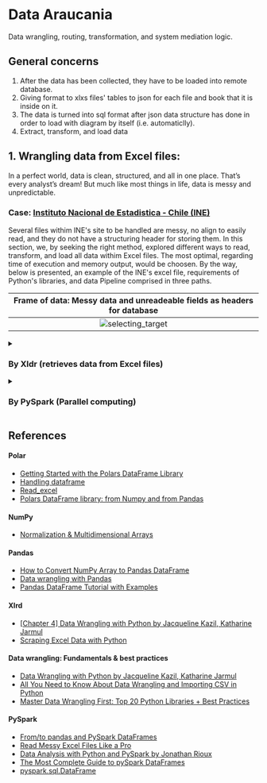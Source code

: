 # Data Araucania 
Data wrangling, routing, transformation, and system mediation logic.

## General concerns
1. After the data has been collected, they have to be loaded into remote database.
2. Giving format to xlxs files' tables to json for each file and book that it is inside on it.
3. The data is turned into sql format after json data structure has done in order to load with diagram by itself (i.e. automaticlly).
4. Extract, transform, and load data

## 1.   Wrangling data from Excel files: 
In a perfect world, data is clean, structured, and all in one place. That’s every analyst’s dream! But much like most things in life, data is messy and unpredictable.

   ### Case: [Instituto Nacional de Estadistica - Chile (INE)](https://www.ine.gob.cl/estadisticas)
 
  Several files withim INE's site to be handled are messy, no align to easily read, and they do not have a structuring header for storing them. In this section,  we, by seeking the right method, explored different ways to read, transform, and load all data withim Excel files. The most optimal, regarding time of execution and memory output, would be choosen. By the way, below is presented, an example of the INE's excel file, requirements of Python's libraries, and data Pipeline comprised in three paths.
    
  | **Frame of data:** Messy data and unreadeable fields as headers for database |
  |:------------:|
  |![selecting_target](https://user-images.githubusercontent.com/23003922/210661172-659e382f-ffdb-4419-a3b6-d2e93fcac2e6.png) |
  
  
  <details>
    <summary><h3>By Xldr (retrieves data from Excel files)</h3></summary>
    <p>
 Within INE's data bank, several documents with different format is storaged. This library comprises the process of cleaning and unifying raw, messy             and complex data sets for easy access and analysis for Biosoft aproaches. In below is shown the usage.

 This way was built using [Xldr Jupyter notebook](https://github.com/caeltarifa/process_distributed_data/blob/main/DW0___data_wrangling_with_XLDR.ipynb) or also [OOP paradigm in files](https://github.com/caeltarifa/process_distributed_data/tree/main/py_wrangling_ine_cl).

 - **Requirements**
      ```python
      polars==0.15.8
      numpy==1.21.6
      xlrd==1.2.0
      ```
 - **Datapipeline**
 Main class or how to instance "wrangling procceses".
 Reading Excel files by FileReader Class where it requires files' folder to be processed.

   - [x] `files = FileReader('/content/data_income')`
   - [x] `files.collect_files()`
   - [x] `files.show_files()`

     ```python
     1    /content/data_income/numero-upa-practicas-mejoramiento-suelo.xlsx
     2    /content/data_income/numero-productores-tramos-edad.xlsx
     3    /content/data_income/existencias-colmenas.xlsx
     .
     ```
   For each file, the access and analysis over sheet content, structure and design have been into account to specify the work zone as a dataframe.
   `for url_file in files.list_files:`

   - [x] `array_xl = Array_xl(url_file, '/content/data_outcome_ine_cl')`
   - [x] `array_xl.data_wrangling()`
   - [x] `array_xl.data_normalization()`
   - [x] `array_xl.default_dataframe_csv()` or `array_xl.custom_dataframe_csv(1)`

  - **Outcome** [CSV dataset](https://github.com/caeltarifa/process_distributed_data/tree/main/dataset_censo_agropecuario/outcome/xldr_numpy)

     |  Dataframe on defining range action|
     |:-------------------------:|
     |  ![Dataframe](https://user-images.githubusercontent.com/23003922/209751585-2294c36d-4216-49a6-9b60-954cf56e3816.png)|

    </p>

  </details>
  
 
 
 
   <details>
    <summary><h3>By PySpark (Parallel computing)</h3></summary>
    <p>
 
This way was built using [PySpark Jupyter notebook](https://github.com/caeltarifa/process_distributed_data/blob/main/DW1___data_wrangling_with_Parallel_processing_PySpark.ipynb).

- **Requirements**
    ```python
    pandas==1.3.5
    numpy==1.21.6
    pyspar==3.3.1
    findspark==2.0.1
    ```
- **Datapipeline**
Main class or how to instance "wrangling procceses".
Reading Excel files by FileReader Class where it requires files' folder to be processed.

 - [x] `folder = FileReader('/content/data_income')`
 - [x] `folder.collect_files()`
 - [x] `folder.show_files()`

   ```python
   1    /content/data_income/numero-upa-practicas-mejoramiento-suelo.xlsx
   2    /content/data_income/numero-productores-tramos-edad.xlsx
   3    /content/data_income/existencias-colmenas.xlsx
   .
   ```
 For each file, the access and analysis over sheet content, structure and design have been into account to specify the work zone as a dataframe.
 `for xl_file in folder.list_f`

 - [x] `first = spark_dataframe(path_origin=xl_file, path_export="./pyspark/")`
 - [x] `first.remove_nan()`
 - [x] `first.remove_comments()`
 - [x] `first.remove_empty_column()`
 - [x] `first.Establishing_header()`
 - [x] `first.export_to_csv()`

- **Outcome** [CSV dataset](https://github.com/caeltarifa/process_distributed_data/tree/main/dataset_censo_agropecuario/outcome/pyspark)

   |  Preliminar Dataframe |  Extracting Data|
   |:-------------------------:|:-------------------------:|
   |  ![Preliminar Dataframe](https://user-images.githubusercontent.com/23003922/210667833-c9ec4a11-65d8-46b4-a015-a14af9308402.png)| ![Extracting Data](https://user-images.githubusercontent.com/23003922/210667863-8d18a875-901b-49d0-a2f3-1f9d3e2ee7a7.png) |
    </p>

  </details>
  

  

<!--
## 3.   NiFi processors
![nifi design](https://user-images.githubusercontent.com/23003922/207765016-ad4aa477-5516-47cc-985b-c1bdf757f6a9.png)
-->


## References
#### Polar 
   *   [Getting Started with the Polars DataFrame Library](https://towardsdatascience.com/getting-started-with-the-polars-dataframe-library-6f9e1c014c5c)
   *   [Handling dataframe](https://pola-rs.github.io/polars/py-polars/html/reference/dataframe/index.html)
   *   [Read_excel](https://pola-rs.github.io/polars/py-polars/html/reference/api/polars.read_excel.html)
   *   [Polars DataFrame library: from Numpy and from Pandas](https://pola-rs.github.io/polars-book/user-guide/introduction.html)

#### NumPy 
   *   [Normalization & Multidimensional Arrays](https://numpy.org/doc/stable/reference/index.html)

#### Pandas 
   *   [How to Convert NumPy Array to Pandas DataFrame](https://datatofish.com/numpy-array-to-pandas-dataframe/)
   *   [Data wrangling with Pandas](https://exeter-data-analytics.github.io/python-data/pandas.html)
   *   [Pandas DataFrame Tutorial with Examples](https://sparkbyexamples.com/pandas/pandas-dataframe-tutorial-beginners-guide/)

#### Xlrd
   *   [[Chapter 4] Data Wrangling with Python by Jacqueline Kazil, Katharine Jarmul](https://demo.mobilepit.com/pub/book/DataScience/Data%20Wrangling%20with%20Python.pdf)
   *   [Scraping Excel Data with Python](https://medium.com/@tanyashapiro_72192/scraping-excel-data-with-python-41725308d9b0)

#### Data wrangling: Fundamentals & best practices 
   *   [Data Wrangling with Python by Jacqueline Kazil, Katharine Jarmul](https://demo.mobilepit.com/pub/book/DataScience/Data%20Wrangling%20with%20Python.pdf)
   *   [All You Need to Know About Data Wrangling and Importing CSV in Python](https://www.turing.com/kb/data-wrangling-and-importing-csv-in-python)
   *   [Master Data Wrangling First: Top 20 Python Libraries + Best Practices](https://pub.towardsai.net/master-data-wrangling-first-top-20-python-libraries-15-best-practices-a07ac7a26efd)
  
#### PySpark
   *   [From/to pandas and PySpark DataFrames](https://spark.apache.org/docs/latest/api/python/user_guide/pandas_on_spark/pandas_pyspark.html)
   *   [Read Messy Excel Files Like a Pro](https://towardsdatascience.com/read-messy-excel-files-like-a-pro-27880306ad0b)
   *   [Data Analysis with Python and PySpark by Jonathan Rioux](https://www.amazon.com/-/es/Jonathan-Rioux/dp/1617297208/ref=d_pd_sbs_sccl_2_4/139-7860564-7444143?pd_rd_w=zvaIj&content-id=amzn1.sym.3676f086-9496-4fd7-8490-77cf7f43f846&pf_rd_p=3676f086-9496-4fd7-8490-77cf7f43f846&pf_rd_r=AMF4PB5NGSFX57CAMQAK&pd_rd_wg=3dQGp&pd_rd_r=3790b83d-8c19-47bd-a68f-30347f6dd112&pd_rd_i=1617297208&psc=1)
   *   [The Most Complete Guide to pySpark DataFrames](https://towardsdatascience.com/the-most-complete-guide-to-pyspark-dataframes-2702c343b2e8#728b)
   *   [pyspark.sql.DataFrame](https://spark.apache.org/docs/latest/api/python/reference/pyspark.sql/api/pyspark.sql.DataFrame.html?highlight=pyspark%20dataframe#pyspark.sql.DataFrame)
